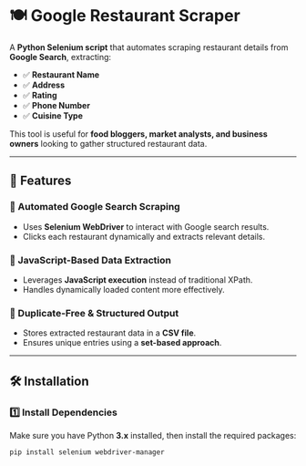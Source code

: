 # 🍽️ Google Restaurant Scraper

A **Python Selenium script** that automates scraping restaurant details from **Google Search**, extracting:

- ✅ **Restaurant Name**
- ✅ **Address**
- ✅ **Rating**
- ✅ **Phone Number**
- ✅ **Cuisine Type**

This tool is useful for **food bloggers, market analysts, and business owners** looking to gather structured restaurant data.

---

## 📌 Features

### 🔹 Automated Google Search Scraping
- Uses **Selenium WebDriver** to interact with Google search results.
- Clicks each restaurant dynamically and extracts relevant details.

### 🔹 JavaScript-Based Data Extraction
- Leverages **JavaScript execution** instead of traditional XPath.
- Handles dynamically loaded content more effectively.

### 🔹 Duplicate-Free & Structured Output
- Stores extracted restaurant data in a **CSV file**.
- Ensures unique entries using a **set-based approach**.

---

## 🛠️ Installation

### **1️⃣ Install Dependencies**
Make sure you have Python **3.x** installed, then install the required packages:

```bash
pip install selenium webdriver-manager
